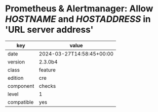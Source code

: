 [//]: # (werk v2)
# Prometheus & Alertmanager: Allow $HOSTNAME$ and $HOSTADDRESS$ in 'URL server address'

key        | value
---------- | ---
date       | 2024-03-27T14:58:45+00:00
version    | 2.3.0b4
class      | feature
edition    | cre
component  | checks
level      | 1
compatible | yes
